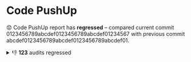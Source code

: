 # Code PushUp

😟 Code PushUp report has **regressed** – compared current commit 0123456789abcdef0123456789abcdef01234567 with previous commit abcdef0123456789abcdef0123456789abcdef01.

<details>
<summary>👎 <strong>123</strong> audits regressed</summary>

## 🛡️ Audits

| 🔌 Plugin | 🛡️ Audit       | 📏 Previous value | 📏 Current value |                                 🔄 Value change                                  |
| :-------- | :-------------- | :---------------: | :--------------: | :------------------------------------------------------------------------------: |
| E2E tests | Test suite #10  |     🟩 passed     | 🟥 **10 failed** | ![↑ +∞ %](https://img.shields.io/badge/%E2%86%91%20%2B%E2%88%9E%E2%80%89%25-red) |
| E2E tests | Test suite #20  |     🟩 passed     | 🟥 **10 failed** | ![↑ +∞ %](https://img.shields.io/badge/%E2%86%91%20%2B%E2%88%9E%E2%80%89%25-red) |
| E2E tests | Test suite #30  |     🟩 passed     | 🟥 **10 failed** | ![↑ +∞ %](https://img.shields.io/badge/%E2%86%91%20%2B%E2%88%9E%E2%80%89%25-red) |
| E2E tests | Test suite #40  |     🟩 passed     | 🟥 **10 failed** | ![↑ +∞ %](https://img.shields.io/badge/%E2%86%91%20%2B%E2%88%9E%E2%80%89%25-red) |
| E2E tests | Test suite #50  |     🟩 passed     | 🟥 **10 failed** | ![↑ +∞ %](https://img.shields.io/badge/%E2%86%91%20%2B%E2%88%9E%E2%80%89%25-red) |
| E2E tests | Test suite #60  |     🟩 passed     | 🟥 **10 failed** | ![↑ +∞ %](https://img.shields.io/badge/%E2%86%91%20%2B%E2%88%9E%E2%80%89%25-red) |
| E2E tests | Test suite #70  |     🟩 passed     | 🟥 **10 failed** | ![↑ +∞ %](https://img.shields.io/badge/%E2%86%91%20%2B%E2%88%9E%E2%80%89%25-red) |
| E2E tests | Test suite #80  |     🟩 passed     | 🟥 **10 failed** | ![↑ +∞ %](https://img.shields.io/badge/%E2%86%91%20%2B%E2%88%9E%E2%80%89%25-red) |
| E2E tests | Test suite #90  |     🟩 passed     | 🟥 **10 failed** | ![↑ +∞ %](https://img.shields.io/badge/%E2%86%91%20%2B%E2%88%9E%E2%80%89%25-red) |
| E2E tests | Test suite #100 |     🟩 passed     | 🟥 **10 failed** | ![↑ +∞ %](https://img.shields.io/badge/%E2%86%91%20%2B%E2%88%9E%E2%80%89%25-red) |
| E2E tests | Test suite #110 |     🟩 passed     | 🟥 **10 failed** | ![↑ +∞ %](https://img.shields.io/badge/%E2%86%91%20%2B%E2%88%9E%E2%80%89%25-red) |
| E2E tests | Test suite #120 |     🟩 passed     | 🟥 **10 failed** | ![↑ +∞ %](https://img.shields.io/badge/%E2%86%91%20%2B%E2%88%9E%E2%80%89%25-red) |
| E2E tests | Test suite #9   |     🟩 passed     | 🟥 **9 failed**  | ![↑ +∞ %](https://img.shields.io/badge/%E2%86%91%20%2B%E2%88%9E%E2%80%89%25-red) |
| E2E tests | Test suite #19  |     🟩 passed     | 🟥 **9 failed**  | ![↑ +∞ %](https://img.shields.io/badge/%E2%86%91%20%2B%E2%88%9E%E2%80%89%25-red) |
| E2E tests | Test suite #29  |     🟩 passed     | 🟥 **9 failed**  | ![↑ +∞ %](https://img.shields.io/badge/%E2%86%91%20%2B%E2%88%9E%E2%80%89%25-red) |
| E2E tests | Test suite #39  |     🟩 passed     | 🟥 **9 failed**  | ![↑ +∞ %](https://img.shields.io/badge/%E2%86%91%20%2B%E2%88%9E%E2%80%89%25-red) |
| E2E tests | Test suite #49  |     🟩 passed     | 🟥 **9 failed**  | ![↑ +∞ %](https://img.shields.io/badge/%E2%86%91%20%2B%E2%88%9E%E2%80%89%25-red) |
| E2E tests | Test suite #59  |     🟩 passed     | 🟥 **9 failed**  | ![↑ +∞ %](https://img.shields.io/badge/%E2%86%91%20%2B%E2%88%9E%E2%80%89%25-red) |
| E2E tests | Test suite #69  |     🟩 passed     | 🟥 **9 failed**  | ![↑ +∞ %](https://img.shields.io/badge/%E2%86%91%20%2B%E2%88%9E%E2%80%89%25-red) |
| E2E tests | Test suite #79  |     🟩 passed     | 🟥 **9 failed**  | ![↑ +∞ %](https://img.shields.io/badge/%E2%86%91%20%2B%E2%88%9E%E2%80%89%25-red) |
| E2E tests | Test suite #89  |     🟩 passed     | 🟥 **9 failed**  | ![↑ +∞ %](https://img.shields.io/badge/%E2%86%91%20%2B%E2%88%9E%E2%80%89%25-red) |
| E2E tests | Test suite #99  |     🟩 passed     | 🟥 **9 failed**  | ![↑ +∞ %](https://img.shields.io/badge/%E2%86%91%20%2B%E2%88%9E%E2%80%89%25-red) |
| E2E tests | Test suite #109 |     🟩 passed     | 🟥 **9 failed**  | ![↑ +∞ %](https://img.shields.io/badge/%E2%86%91%20%2B%E2%88%9E%E2%80%89%25-red) |
| E2E tests | Test suite #119 |     🟩 passed     | 🟥 **9 failed**  | ![↑ +∞ %](https://img.shields.io/badge/%E2%86%91%20%2B%E2%88%9E%E2%80%89%25-red) |
| E2E tests | Test suite #8   |     🟩 passed     | 🟥 **8 failed**  | ![↑ +∞ %](https://img.shields.io/badge/%E2%86%91%20%2B%E2%88%9E%E2%80%89%25-red) |
| E2E tests | Test suite #18  |     🟩 passed     | 🟥 **8 failed**  | ![↑ +∞ %](https://img.shields.io/badge/%E2%86%91%20%2B%E2%88%9E%E2%80%89%25-red) |
| E2E tests | Test suite #28  |     🟩 passed     | 🟥 **8 failed**  | ![↑ +∞ %](https://img.shields.io/badge/%E2%86%91%20%2B%E2%88%9E%E2%80%89%25-red) |
| E2E tests | Test suite #38  |     🟩 passed     | 🟥 **8 failed**  | ![↑ +∞ %](https://img.shields.io/badge/%E2%86%91%20%2B%E2%88%9E%E2%80%89%25-red) |
| E2E tests | Test suite #48  |     🟩 passed     | 🟥 **8 failed**  | ![↑ +∞ %](https://img.shields.io/badge/%E2%86%91%20%2B%E2%88%9E%E2%80%89%25-red) |
| E2E tests | Test suite #58  |     🟩 passed     | 🟥 **8 failed**  | ![↑ +∞ %](https://img.shields.io/badge/%E2%86%91%20%2B%E2%88%9E%E2%80%89%25-red) |
| E2E tests | Test suite #68  |     🟩 passed     | 🟥 **8 failed**  | ![↑ +∞ %](https://img.shields.io/badge/%E2%86%91%20%2B%E2%88%9E%E2%80%89%25-red) |
| E2E tests | Test suite #78  |     🟩 passed     | 🟥 **8 failed**  | ![↑ +∞ %](https://img.shields.io/badge/%E2%86%91%20%2B%E2%88%9E%E2%80%89%25-red) |
| E2E tests | Test suite #88  |     🟩 passed     | 🟥 **8 failed**  | ![↑ +∞ %](https://img.shields.io/badge/%E2%86%91%20%2B%E2%88%9E%E2%80%89%25-red) |
| E2E tests | Test suite #98  |     🟩 passed     | 🟥 **8 failed**  | ![↑ +∞ %](https://img.shields.io/badge/%E2%86%91%20%2B%E2%88%9E%E2%80%89%25-red) |
| E2E tests | Test suite #108 |     🟩 passed     | 🟥 **8 failed**  | ![↑ +∞ %](https://img.shields.io/badge/%E2%86%91%20%2B%E2%88%9E%E2%80%89%25-red) |
| E2E tests | Test suite #118 |     🟩 passed     | 🟥 **8 failed**  | ![↑ +∞ %](https://img.shields.io/badge/%E2%86%91%20%2B%E2%88%9E%E2%80%89%25-red) |
| E2E tests | Test suite #7   |     🟩 passed     | 🟥 **7 failed**  | ![↑ +∞ %](https://img.shields.io/badge/%E2%86%91%20%2B%E2%88%9E%E2%80%89%25-red) |
| E2E tests | Test suite #17  |     🟩 passed     | 🟥 **7 failed**  | ![↑ +∞ %](https://img.shields.io/badge/%E2%86%91%20%2B%E2%88%9E%E2%80%89%25-red) |
| E2E tests | Test suite #27  |     🟩 passed     | 🟥 **7 failed**  | ![↑ +∞ %](https://img.shields.io/badge/%E2%86%91%20%2B%E2%88%9E%E2%80%89%25-red) |
| E2E tests | Test suite #37  |     🟩 passed     | 🟥 **7 failed**  | ![↑ +∞ %](https://img.shields.io/badge/%E2%86%91%20%2B%E2%88%9E%E2%80%89%25-red) |
| E2E tests | Test suite #47  |     🟩 passed     | 🟥 **7 failed**  | ![↑ +∞ %](https://img.shields.io/badge/%E2%86%91%20%2B%E2%88%9E%E2%80%89%25-red) |
| E2E tests | Test suite #57  |     🟩 passed     | 🟥 **7 failed**  | ![↑ +∞ %](https://img.shields.io/badge/%E2%86%91%20%2B%E2%88%9E%E2%80%89%25-red) |
| E2E tests | Test suite #67  |     🟩 passed     | 🟥 **7 failed**  | ![↑ +∞ %](https://img.shields.io/badge/%E2%86%91%20%2B%E2%88%9E%E2%80%89%25-red) |
| E2E tests | Test suite #77  |     🟩 passed     | 🟥 **7 failed**  | ![↑ +∞ %](https://img.shields.io/badge/%E2%86%91%20%2B%E2%88%9E%E2%80%89%25-red) |
| E2E tests | Test suite #87  |     🟩 passed     | 🟥 **7 failed**  | ![↑ +∞ %](https://img.shields.io/badge/%E2%86%91%20%2B%E2%88%9E%E2%80%89%25-red) |
| E2E tests | Test suite #97  |     🟩 passed     | 🟥 **7 failed**  | ![↑ +∞ %](https://img.shields.io/badge/%E2%86%91%20%2B%E2%88%9E%E2%80%89%25-red) |
| E2E tests | Test suite #107 |     🟩 passed     | 🟥 **7 failed**  | ![↑ +∞ %](https://img.shields.io/badge/%E2%86%91%20%2B%E2%88%9E%E2%80%89%25-red) |
| E2E tests | Test suite #117 |     🟩 passed     | 🟥 **7 failed**  | ![↑ +∞ %](https://img.shields.io/badge/%E2%86%91%20%2B%E2%88%9E%E2%80%89%25-red) |
| E2E tests | Test suite #6   |     🟩 passed     | 🟥 **6 failed**  | ![↑ +∞ %](https://img.shields.io/badge/%E2%86%91%20%2B%E2%88%9E%E2%80%89%25-red) |
| E2E tests | Test suite #16  |     🟩 passed     | 🟥 **6 failed**  | ![↑ +∞ %](https://img.shields.io/badge/%E2%86%91%20%2B%E2%88%9E%E2%80%89%25-red) |
| E2E tests | Test suite #26  |     🟩 passed     | 🟥 **6 failed**  | ![↑ +∞ %](https://img.shields.io/badge/%E2%86%91%20%2B%E2%88%9E%E2%80%89%25-red) |
| E2E tests | Test suite #36  |     🟩 passed     | 🟥 **6 failed**  | ![↑ +∞ %](https://img.shields.io/badge/%E2%86%91%20%2B%E2%88%9E%E2%80%89%25-red) |
| E2E tests | Test suite #46  |     🟩 passed     | 🟥 **6 failed**  | ![↑ +∞ %](https://img.shields.io/badge/%E2%86%91%20%2B%E2%88%9E%E2%80%89%25-red) |
| E2E tests | Test suite #56  |     🟩 passed     | 🟥 **6 failed**  | ![↑ +∞ %](https://img.shields.io/badge/%E2%86%91%20%2B%E2%88%9E%E2%80%89%25-red) |
| E2E tests | Test suite #66  |     🟩 passed     | 🟥 **6 failed**  | ![↑ +∞ %](https://img.shields.io/badge/%E2%86%91%20%2B%E2%88%9E%E2%80%89%25-red) |
| E2E tests | Test suite #76  |     🟩 passed     | 🟥 **6 failed**  | ![↑ +∞ %](https://img.shields.io/badge/%E2%86%91%20%2B%E2%88%9E%E2%80%89%25-red) |
| E2E tests | Test suite #86  |     🟩 passed     | 🟥 **6 failed**  | ![↑ +∞ %](https://img.shields.io/badge/%E2%86%91%20%2B%E2%88%9E%E2%80%89%25-red) |
| E2E tests | Test suite #96  |     🟩 passed     | 🟥 **6 failed**  | ![↑ +∞ %](https://img.shields.io/badge/%E2%86%91%20%2B%E2%88%9E%E2%80%89%25-red) |
| E2E tests | Test suite #106 |     🟩 passed     | 🟥 **6 failed**  | ![↑ +∞ %](https://img.shields.io/badge/%E2%86%91%20%2B%E2%88%9E%E2%80%89%25-red) |
| E2E tests | Test suite #116 |     🟩 passed     | 🟥 **6 failed**  | ![↑ +∞ %](https://img.shields.io/badge/%E2%86%91%20%2B%E2%88%9E%E2%80%89%25-red) |
| E2E tests | Test suite #5   |     🟩 passed     | 🟥 **5 failed**  | ![↑ +∞ %](https://img.shields.io/badge/%E2%86%91%20%2B%E2%88%9E%E2%80%89%25-red) |
| E2E tests | Test suite #15  |     🟩 passed     | 🟥 **5 failed**  | ![↑ +∞ %](https://img.shields.io/badge/%E2%86%91%20%2B%E2%88%9E%E2%80%89%25-red) |
| E2E tests | Test suite #25  |     🟩 passed     | 🟥 **5 failed**  | ![↑ +∞ %](https://img.shields.io/badge/%E2%86%91%20%2B%E2%88%9E%E2%80%89%25-red) |
| E2E tests | Test suite #35  |     🟩 passed     | 🟥 **5 failed**  | ![↑ +∞ %](https://img.shields.io/badge/%E2%86%91%20%2B%E2%88%9E%E2%80%89%25-red) |
| E2E tests | Test suite #45  |     🟩 passed     | 🟥 **5 failed**  | ![↑ +∞ %](https://img.shields.io/badge/%E2%86%91%20%2B%E2%88%9E%E2%80%89%25-red) |
| E2E tests | Test suite #55  |     🟩 passed     | 🟥 **5 failed**  | ![↑ +∞ %](https://img.shields.io/badge/%E2%86%91%20%2B%E2%88%9E%E2%80%89%25-red) |
| E2E tests | Test suite #65  |     🟩 passed     | 🟥 **5 failed**  | ![↑ +∞ %](https://img.shields.io/badge/%E2%86%91%20%2B%E2%88%9E%E2%80%89%25-red) |
| E2E tests | Test suite #75  |     🟩 passed     | 🟥 **5 failed**  | ![↑ +∞ %](https://img.shields.io/badge/%E2%86%91%20%2B%E2%88%9E%E2%80%89%25-red) |
| E2E tests | Test suite #85  |     🟩 passed     | 🟥 **5 failed**  | ![↑ +∞ %](https://img.shields.io/badge/%E2%86%91%20%2B%E2%88%9E%E2%80%89%25-red) |
| E2E tests | Test suite #95  |     🟩 passed     | 🟥 **5 failed**  | ![↑ +∞ %](https://img.shields.io/badge/%E2%86%91%20%2B%E2%88%9E%E2%80%89%25-red) |
| E2E tests | Test suite #105 |     🟩 passed     | 🟥 **5 failed**  | ![↑ +∞ %](https://img.shields.io/badge/%E2%86%91%20%2B%E2%88%9E%E2%80%89%25-red) |
| E2E tests | Test suite #115 |     🟩 passed     | 🟥 **5 failed**  | ![↑ +∞ %](https://img.shields.io/badge/%E2%86%91%20%2B%E2%88%9E%E2%80%89%25-red) |
| E2E tests | Test suite #4   |     🟩 passed     | 🟥 **4 failed**  | ![↑ +∞ %](https://img.shields.io/badge/%E2%86%91%20%2B%E2%88%9E%E2%80%89%25-red) |
| E2E tests | Test suite #14  |     🟩 passed     | 🟥 **4 failed**  | ![↑ +∞ %](https://img.shields.io/badge/%E2%86%91%20%2B%E2%88%9E%E2%80%89%25-red) |
| E2E tests | Test suite #24  |     🟩 passed     | 🟥 **4 failed**  | ![↑ +∞ %](https://img.shields.io/badge/%E2%86%91%20%2B%E2%88%9E%E2%80%89%25-red) |
| E2E tests | Test suite #34  |     🟩 passed     | 🟥 **4 failed**  | ![↑ +∞ %](https://img.shields.io/badge/%E2%86%91%20%2B%E2%88%9E%E2%80%89%25-red) |
| E2E tests | Test suite #44  |     🟩 passed     | 🟥 **4 failed**  | ![↑ +∞ %](https://img.shields.io/badge/%E2%86%91%20%2B%E2%88%9E%E2%80%89%25-red) |
| E2E tests | Test suite #54  |     🟩 passed     | 🟥 **4 failed**  | ![↑ +∞ %](https://img.shields.io/badge/%E2%86%91%20%2B%E2%88%9E%E2%80%89%25-red) |
| E2E tests | Test suite #64  |     🟩 passed     | 🟥 **4 failed**  | ![↑ +∞ %](https://img.shields.io/badge/%E2%86%91%20%2B%E2%88%9E%E2%80%89%25-red) |
| E2E tests | Test suite #74  |     🟩 passed     | 🟥 **4 failed**  | ![↑ +∞ %](https://img.shields.io/badge/%E2%86%91%20%2B%E2%88%9E%E2%80%89%25-red) |
| E2E tests | Test suite #84  |     🟩 passed     | 🟥 **4 failed**  | ![↑ +∞ %](https://img.shields.io/badge/%E2%86%91%20%2B%E2%88%9E%E2%80%89%25-red) |
| E2E tests | Test suite #94  |     🟩 passed     | 🟥 **4 failed**  | ![↑ +∞ %](https://img.shields.io/badge/%E2%86%91%20%2B%E2%88%9E%E2%80%89%25-red) |
| E2E tests | Test suite #104 |     🟩 passed     | 🟥 **4 failed**  | ![↑ +∞ %](https://img.shields.io/badge/%E2%86%91%20%2B%E2%88%9E%E2%80%89%25-red) |
| E2E tests | Test suite #114 |     🟩 passed     | 🟥 **4 failed**  | ![↑ +∞ %](https://img.shields.io/badge/%E2%86%91%20%2B%E2%88%9E%E2%80%89%25-red) |
| E2E tests | Test suite #3   |     🟩 passed     | 🟥 **3 failed**  | ![↑ +∞ %](https://img.shields.io/badge/%E2%86%91%20%2B%E2%88%9E%E2%80%89%25-red) |
| E2E tests | Test suite #13  |     🟩 passed     | 🟥 **3 failed**  | ![↑ +∞ %](https://img.shields.io/badge/%E2%86%91%20%2B%E2%88%9E%E2%80%89%25-red) |
| E2E tests | Test suite #23  |     🟩 passed     | 🟥 **3 failed**  | ![↑ +∞ %](https://img.shields.io/badge/%E2%86%91%20%2B%E2%88%9E%E2%80%89%25-red) |
| E2E tests | Test suite #33  |     🟩 passed     | 🟥 **3 failed**  | ![↑ +∞ %](https://img.shields.io/badge/%E2%86%91%20%2B%E2%88%9E%E2%80%89%25-red) |
| E2E tests | Test suite #43  |     🟩 passed     | 🟥 **3 failed**  | ![↑ +∞ %](https://img.shields.io/badge/%E2%86%91%20%2B%E2%88%9E%E2%80%89%25-red) |
| E2E tests | Test suite #53  |     🟩 passed     | 🟥 **3 failed**  | ![↑ +∞ %](https://img.shields.io/badge/%E2%86%91%20%2B%E2%88%9E%E2%80%89%25-red) |
| E2E tests | Test suite #63  |     🟩 passed     | 🟥 **3 failed**  | ![↑ +∞ %](https://img.shields.io/badge/%E2%86%91%20%2B%E2%88%9E%E2%80%89%25-red) |
| E2E tests | Test suite #73  |     🟩 passed     | 🟥 **3 failed**  | ![↑ +∞ %](https://img.shields.io/badge/%E2%86%91%20%2B%E2%88%9E%E2%80%89%25-red) |
| E2E tests | Test suite #83  |     🟩 passed     | 🟥 **3 failed**  | ![↑ +∞ %](https://img.shields.io/badge/%E2%86%91%20%2B%E2%88%9E%E2%80%89%25-red) |
| E2E tests | Test suite #93  |     🟩 passed     | 🟥 **3 failed**  | ![↑ +∞ %](https://img.shields.io/badge/%E2%86%91%20%2B%E2%88%9E%E2%80%89%25-red) |
| E2E tests | Test suite #103 |     🟩 passed     | 🟥 **3 failed**  | ![↑ +∞ %](https://img.shields.io/badge/%E2%86%91%20%2B%E2%88%9E%E2%80%89%25-red) |
| E2E tests | Test suite #113 |     🟩 passed     | 🟥 **3 failed**  | ![↑ +∞ %](https://img.shields.io/badge/%E2%86%91%20%2B%E2%88%9E%E2%80%89%25-red) |
| E2E tests | Test suite #123 |     🟩 passed     | 🟥 **3 failed**  | ![↑ +∞ %](https://img.shields.io/badge/%E2%86%91%20%2B%E2%88%9E%E2%80%89%25-red) |
| E2E tests | Test suite #2   |     🟩 passed     | 🟥 **2 failed**  | ![↑ +∞ %](https://img.shields.io/badge/%E2%86%91%20%2B%E2%88%9E%E2%80%89%25-red) |
| E2E tests | Test suite #12  |     🟩 passed     | 🟥 **2 failed**  | ![↑ +∞ %](https://img.shields.io/badge/%E2%86%91%20%2B%E2%88%9E%E2%80%89%25-red) |
| E2E tests | Test suite #22  |     🟩 passed     | 🟥 **2 failed**  | ![↑ +∞ %](https://img.shields.io/badge/%E2%86%91%20%2B%E2%88%9E%E2%80%89%25-red) |

_Only the 100 most affected audits are listed above for brevity._

</details>
